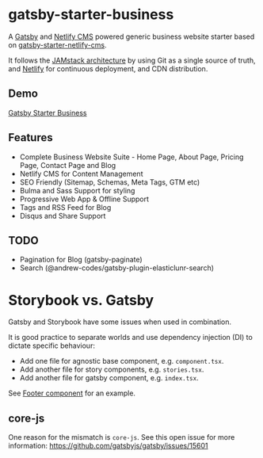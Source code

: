 # gatsby-starter-business
A [Gatsby](https://www.gatsbyjs.org/) and [Netlify CMS](https://www.netlifycms.org) powered generic business website starter based on [gatsby-starter-netlify-cms](https://github.com/AustinGreen/gatsby-starter-netlify-cms).

It follows the [JAMstack architecture](https://jamstack.org) by using Git as a single source of truth, and [Netlify](https://www.netlify.com) for continuous deployment, and CDN distribution.

## Demo
[Gatsby Starter Business](https://gatsby-starter-business.netlify.com)

## Features
* Complete Business Website Suite - Home Page, About Page, Pricing Page, Contact Page and Blog
* Netlify CMS for Content Management
* SEO Friendly (Sitemap, Schemas, Meta Tags, GTM etc)
* Bulma and Sass Support for styling
* Progressive Web App & Offline Support
* Tags and RSS Feed for Blog
* Disqus and Share Support

## TODO
- Pagination for Blog (gatsby-paginate)
- Search (@andrew-codes/gatsby-plugin-elasticlunr-search)

# Storybook vs. Gatsby
Gatsby and Storybook have some issues when used in combination.

It is good practice to separate worlds and use dependency injection (DI) to dictate specific behaviour:
  - Add one file for agnostic base component, e.g. `component.tsx`.
  - Add another file for story components, e.g. `stories.tsx`.
  - Add another file for gatsby component, e.g. `index.tsx`.

See [Footer component](https://github.com/hardforkio/homepage/tree/be00bc8be15eb04449228f2299ff2bbf76bd31ff/src/components/Footer) for an example.

## core-js
One reason for the mismatch is `core-js`. See this open issue for more information: https://github.com/gatsbyjs/gatsby/issues/15601
